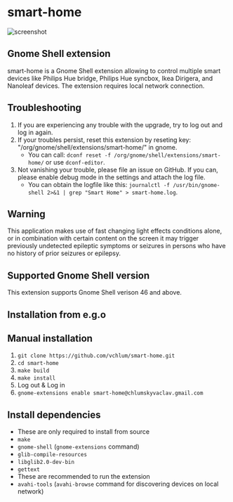 # smart-home
![screenshot](https://github.com/vchlum/smart-home/blob/main/screenshot.png)

## Gnome Shell extension
smart-home is a Gnome Shell extension allowing to control multiple smart devices like Philips Hue bridge, Philips Hue syncbox, Ikea Dirigera, and Nanoleaf devices. The extension requires local network connection. 

## Troubleshooting
 1. If you are experiencing any trouble with the upgrade, try to log out and log in again.
 1. If your troubles persist, reset this extension by reseting key: "/org/gnome/shell/extensions/smart-home/" in gnome.
    * You can call: `dconf reset -f /org/gnome/shell/extensions/smart-home/` or use `dconf-editor`.
 1. Not vanishing your trouble, please file an issue on GitHub. If you can, please enable debug mode in the settings and attach the log file.
    * You can obtain the logfile like this: `journalctl -f /usr/bin/gnome-shell 2>&1 | grep "Smart Home" > smart-home.log`.

## Warning
This application makes use of fast changing light effects conditions alone, or in combination with certain content on the screen it may trigger previously undetected epileptic symptoms or seizures in persons who have no history of prior seizures or epilepsy.

## Supported Gnome Shell version
This extension supports Gnome Shell verison 46 and above.

## Installation from e.g.o


## Manual installation

 1. `git clone https://github.com/vchlum/smart-home.git`
 1. `cd smart-home`
 1. `make build`
 1. `make install`
 1. Log out & Log in
 1. `gnome-extensions enable smart-home@chlumskyvaclav.gmail.com`

## Install dependencies
  - These are only required to install from source
  - `make`
  - `gnome-shell` (`gnome-extensions` command)
  - `glib-compile-resources`
  - `libglib2.0-dev-bin`
  - `gettext`
  - These are recommended to run the extension
  - `avahi-tools` (`avahi-browse` command for discovering devices on local network)
  